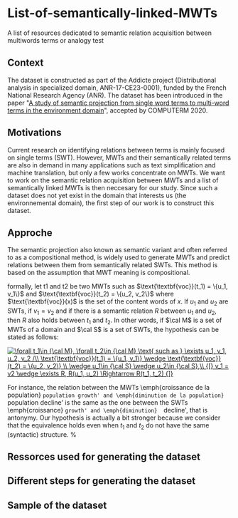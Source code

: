 # List-of-semantically-linked-MWTs
A list of resources dedicated to semantic relation acquisition between multiwords terms or analogy test

## Context

The dataset is constructed as part of the Addicte project (Distributional analysis in specialized domain, ANR-17-CE23-0001), funded by the French National Research Agency (ANR). The dataset has been introduced in the paper "[A study of semantic projection from single word terms to multi-word terms in the environment domain](https://www.aclweb.org/anthology/2020.computerm-1.7/)", accepted by COMPUTERM 2020.

## Motivations

Current research on identifying relations between terms is mainly focused on single terms (SWT). However, MWTs and their semantically related terms are also in demand in many applications such as text simplification and machine translation, but only a few works concentrate on MWTs. We want to work on the semantic relation acquisition between MWTs and a list of semantically linked MWTs is then neccesary for our study. Since such a dataset does not yet exist in the domain that interests us (the environnemental domain), the first step of our work is to construct this dataset.

## Approche

The semantic projection also known as semantic variant and often referred to as a compositional method, is widely used to generate MWTs and predict relations between them from semantically related SWTs. This method is based on the assumption that MWT meaning is compositional. 

formally, let t1 and t2 be two MWTs such as $\text{\textbf{voc}}(t_1) = \{u_1, v_1\}$ and $\text{\textbf{voc}}(t_2) = \{u_2, v_2\}$ where $\text{\textbf{voc}}(x)$ is the set of the content words of $x$. If $u_1$ and $u_2$ are SWTs, if $v_1 = v_2$ and if there is a semantic relation $R$ between $u_1$ and $u_2$, then $R$ also holds between $t_1$ and $t_2$. In other words, if $\cal M$ is a set of MWTs of a domain and $\cal S$ is a set of SWTs, the hypothesis can be stated as follows:

<a href="https://www.codecogs.com/eqnedit.php?latex=\forall&space;t_1\in&space;{\cal&space;M},&space;\forall&space;t_2\in&space;{\cal&space;M}&space;\text{&space;such&space;as&space;}&space;\exists&space;u_1,&space;v_1,&space;u_2,&space;v_2&space;/\\&space;\text{\textbf{voc}}(t_1)&space;=&space;\{u_1,&space;v_1\}&space;\wedge&space;\text{\textbf{voc}}(t_2)&space;=&space;\{u_2,&space;v_2\}&space;\\&space;\wedge&space;u_1\in&space;{\cal&space;S}&space;\wedge&space;u_2\in&space;{\cal&space;S},\\&space;{[}&space;v_1&space;=&space;v2&space;\wedge&space;\exists&space;R,&space;R(u_1,&space;u_2)&space;\Rightarrow&space;R(t_1,&space;t_2)&space;{]}" target="_blank"><img src="https://latex.codecogs.com/gif.latex?\forall&space;t_1\in&space;{\cal&space;M},&space;\forall&space;t_2\in&space;{\cal&space;M}&space;\text{&space;such&space;as&space;}&space;\exists&space;u_1,&space;v_1,&space;u_2,&space;v_2&space;/\\&space;\text{\textbf{voc}}(t_1)&space;=&space;\{u_1,&space;v_1\}&space;\wedge&space;\text{\textbf{voc}}(t_2)&space;=&space;\{u_2,&space;v_2\}&space;\\&space;\wedge&space;u_1\in&space;{\cal&space;S}&space;\wedge&space;u_2\in&space;{\cal&space;S},\\&space;{[}&space;v_1&space;=&space;v2&space;\wedge&space;\exists&space;R,&space;R(u_1,&space;u_2)&space;\Rightarrow&space;R(t_1,&space;t_2)&space;{]}" title="\forall t_1\in {\cal M}, \forall t_2\in {\cal M} \text{ such as } \exists u_1, v_1, u_2, v_2 /\\ \text{\textbf{voc}}(t_1) = \{u_1, v_1\} \wedge \text{\textbf{voc}}(t_2) = \{u_2, v_2\} \\ \wedge u_1\in {\cal S} \wedge u_2\in {\cal S},\\ {[} v_1 = v2 \wedge \exists R, R(u_1, u_2) \Rightarrow R(t_1, t_2) {]}" /></a>

For instance, the relation between the MWTs \emph{croissance de la population} `population growth' and \emph{diminution de la population} `population decline' is the same as the one between the SWTs \emph{croissance} `growth' and \emph{diminution}  `decline', that is antonymy. Our hypothesis is actually a bit stronger because we consider that the equivalence holds even when $t_1$ and $t_2$ do not have the same (syntactic) structure.
%

## Ressorces used for generating the dataset

## Different steps for generating the dataset

## Sample of the dataset
